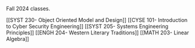 Fall 2024 classes.

[[SYST 230- Object Oriented Model and Design]]
[[CYSE 101- Introduction to Cyber Security Engineering]]
[[SYST 205- Systems Engineering Principles]]
[[ENGH 204- Western Literary Traditions]]
[[MATH 203- Linear Algebra]]